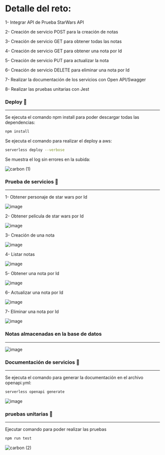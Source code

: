 <!--
title: 'Reto técnico'
description: 'Para el presente reto se realizó el desarrollo de una API en node js. con el framework Serverless con AWS '
layout: Doc
framework: v3
platform: AWS
language: nodeJS
priority: 1
authorLink: 'https://github.com/saulApp/serverless-challenge'
authorName: 'Saul Aranda Chavez.'
-->


# Detalle del reto:

1- Integrar API de Prueba StarWars API

2- Creación de servicio POST para la creación de notas 

3- Creación de servicio GET para obtener todas las notas

4- Creación de servicio GET para obtener una nota por Id

5- Creación de servicio PUT para actualizar la nota

6- Creación de servicio DELETE para eliminar una nota por Id

7- Realizar la documentación de los servicios con Open API/Swagger

8- Realizar las pruebas unitarias con Jest


### Deploy :runner:
---

Se ejecuta el comando npm install para poder descargar todas las dependencias:

```bash
npm install
```

Se ejecuta el comando para realizar el deploy a aws:

```bash
serverless deploy --verbose
```

Se muestra el log sin errores en la subida: 

![carbon (1)](https://user-images.githubusercontent.com/44443381/172071399-3bb1041b-a288-47aa-82a8-16879b748be8.png)


### Prueba de servicios 🚀
---

1- Obtener personaje de star wars por Id

![image](https://user-images.githubusercontent.com/44443381/172071535-55cacf48-fc7e-441d-83e3-ca29ff1c12ea.png)

2- Obtener pelicula de star wars por Id

![image](https://user-images.githubusercontent.com/44443381/172081179-e5ce0f37-1561-4a6a-af00-ff654c98a87a.png)

3- Creación de una nota

![image](https://user-images.githubusercontent.com/44443381/172071746-677057f7-51eb-47fd-a031-92a0c27088b2.png)

4- Listar notas

![image](https://user-images.githubusercontent.com/44443381/172071667-8ceefe6e-1a02-456c-a15f-59c19bf1bd0d.png)

5- Obtener una nota por Id

![image](https://user-images.githubusercontent.com/44443381/172071699-f4067fea-7f0e-4019-b2f5-ae7ca984fc0b.png)

6- Actualizar una nota por Id

![image](https://user-images.githubusercontent.com/44443381/172071719-c635ac65-b3e9-4ea3-a807-d0aae252a13f.png)

7- Eliminar una nota por Id

![image](https://user-images.githubusercontent.com/44443381/172071729-04275f6d-e145-4f47-ab5d-c8497231db4d.png)


### Notas almacenadas en la base de datos 
---

![image](https://user-images.githubusercontent.com/44443381/172082895-75b3f374-20a6-4731-9747-bc1f8e2468eb.png)

### Documentación de servicios :memo:
---

Se ejecuta el comando para generar la documentación en el archivo openapi.yml:

```bash
serverless openapi generate
```

![image](https://user-images.githubusercontent.com/44443381/172071845-6371fba5-2c57-4f28-8f73-3b522c5c8480.png)

### pruebas unitarias 🚀
---

Ejecutar comando para poder realizar las pruebas

```bash
npm run test
```

![carbon (2)](https://user-images.githubusercontent.com/44443381/172080929-5f9186c6-6cf7-4ddc-b10a-f2695ea67e17.png)



